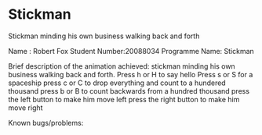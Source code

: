 # Stickman
Stickman minding his own business walking back and forth

Name : Robert Fox
Student Number:20088034
Programme Name: Stickman

Brief description of the animation achieved: 
stickman minding his own business walking back and forth.
Press h or H to say hello
Press s or S for a spaceship
press c or C to drop everything and count to a hundered thousand
press b or B to count backwards from a hundred thousand
press the left button to make him move left
press the right button to make him move right

Known bugs/problems:
